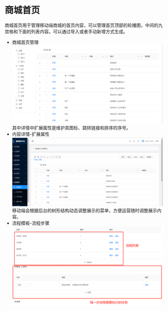 # 商城首页
商城首页用于管理移动端商城的首页内容，可以管理首页顶部的轮播图，中间的九宫格和下面的列表内容。可以通过导入或者手动新增方式生成。

 * 商城首页管理
 ![商城首页管理](https://raw.githubusercontent.com/atlanteem/user_manual_admin/master/atlantis/files/商城首页.png)
 其中详情中扩展属性是维护其图标、跳转链接和排序的序号。
* 内容详情-扩展属性
 ![扩展属性](https://raw.githubusercontent.com/atlanteem/user_manual_admin/master/atlantis/files/扩展属性.gif)
移动端会根据后台的树形结构动态调整展示的菜单，方便运营随时调整展示内容。
 * 流程模板-流程步骤
 ![流程模板-流程步骤](https://raw.githubusercontent.com/atlanteem/user_manual_admin/master/atlantis/files/流程模板-流程步骤.png)
